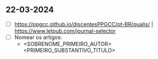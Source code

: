 
## 22-03-2024

- [ ] https://ppgcc.github.io/discentesPPGCC/pt-BR/qualis/ | https://www.letpub.com/journal-selector
- [ ] Nomear os artigos:
	- <ANO><SOBRENOME_PRIMEIRO_AUTOR><PRIMEIRO_SUBSTANTIVO_TITULO>

